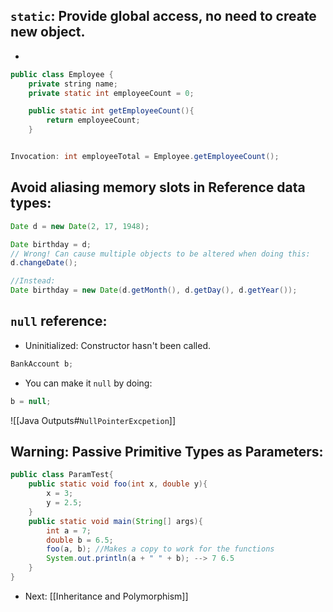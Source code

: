 ## `static`: Provide global access, no need to create new object.
- 
```java
public class Employee {
	private string name;
	private static int employeeCount = 0;

	public static int getEmployeeCount(){
		return employeeCount;
	}


Invocation: int employeeTotal = Employee.getEmployeeCount();
```


## Avoid aliasing memory slots in Reference data types:
```java
Date d = new Date(2, 17, 1948);

Date birthday = d; 
// Wrong! Can cause multiple objects to be altered when doing this:
d.changeDate();

//Instead:
Date birthday = new Date(d.getMonth(), d.getDay(), d.getYear());
```

## `null` reference:
- Uninitialized: Constructor hasn't been called.
```java
BankAccount b;
```
- You can make it `null` by doing:
``` java
b = null;
```
![[Java Outputs#`NullPointerExcpetion`]]


## Warning: Passive Primitive Types as Parameters:

```java
public class ParamTest{
	public static void foo(int x, double y){
		x = 3;
		y = 2.5;
	}
	public static void main(String[] args){
		int a = 7;
		double b = 6.5;
		foo(a, b); //Makes a copy to work for the functions
		System.out.println(a + " " + b); --> 7 6.5
	}
}
```


- Next: [[Inheritance and Polymorphism]]